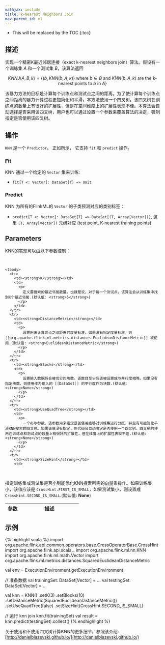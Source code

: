 ```yaml
---
mathjax: include
title: k-Nearest Neighbors Join
nav-parent_id: ml
---
```

<!--
Licensed to the Apache Software Foundation (ASF) under one
or more contributor license agreements.  See the NOTICE file
distributed with this work for additional information
regarding copyright ownership.  The ASF licenses this file
to you under the Apache License, Version 2.0 (the
"License"); you may not use this file except in compliance
with the License.  You may obtain a copy of the License at

  http://www.apache.org/licenses/LICENSE-2.0

Unless required by applicable law or agreed to in writing,
software distributed under the License is distributed on an
"AS IS" BASIS, WITHOUT WARRANTIES OR CONDITIONS OF ANY
KIND, either express or implied.  See the License for the
specific language governing permissions and limitations
under the License.
-->

* This will be replaced by the TOC
{:toc}

## 描述
实现一个精密K最近邻居连接（exact k-nearest neighbors join）算法。假设有一个训练集 $A$ 和一个测试集 $B$，该算法返回

$$
KNNJ(A, B, k) = \{ \left( b, KNN(b, A, k) \right) \text{ where } b \in B \text{ and } KNN(b, A, k) \text{ are the k-nearest points to }b\text{ in }A \}
$$

该暴力方法的目标是计算每个训练点和测试点之间的距离。为了使计算每个训练点之间距离的暴力计算过程更加简化和平滑，本方法使用一个四叉树。该四叉树在训练点的数量上有很好的扩展性，但是在空间维度上的扩展性表现不佳。本算法会自动选择是否采用该四叉树，用户也可以通过设置一个参数来覆盖算法的决定，强制指定是否使用该四叉树。

## 操作

`KNN` 是一个 `Predictor`。
正如所示， 它支持 `fit` 和 `predict` 操作。

### Fit

KNN 通过一个给定的 `Vector` 集来训练:

* `fit[T <: Vector]: DataSet[T] => Unit`

### Predict

KNN 为所有的FlinkML的 `Vector` 的子类预测对应的类别标签：

* `predict[T <: Vector]: DataSet[T] => DataSet[(T, Array[Vector])]`, 这里 `(T, Array[Vector])` 元组对应 (test point, K-nearest training points)

## Parameters

KNN的实现可以由以下参数控制：

   <table class="table table-bordered">
    <thead>
      <tr>
        <th class="text-left" style="width: 20%">参数</th>
        <th class="text-center">描述</th>
      </tr>
    </thead>

    <tbody>
      <tr>
        <td><strong>K</strong></td>
        <td>
          <p>
            定义要搜索的最近邻居数量。也就是说，对于每一个测试点，该算法会从训练集中找到K个最近邻居.(默认值: <strong>5</strong>)
          </p>
        </td>
      </tr>
      <tr>
        <td><strong>DistanceMetric</strong></td>
        <td>
          <p>
            设置用来计算两点之间距离的度量标准。如果没有指定度量标准，则[[org.apache.flink.ml.metrics.distances.EuclideanDistanceMetric]] 被使用.(默认值: <strong>EuclideanDistanceMetric</strong>)
          </p>
        </td>
      </tr>
      <tr>
        <td><strong>Blocks</strong></td>
        <td>
          <p>
            设置输入数据将会被切分的块数。该数目至少应该被设置成与并行度相等。如果没有指定块数，则使用作为输入的 [[DataSet]] 的平行度作为块数.(默认值: <strong>None</strong>)
          </p>
        </td>
      </tr>
      <tr>
        <td><strong>UseQuadTree</strong></td>
        <td>
          <p>
            一个布尔参数，该参数用来指定是否使用能够对训练集进行分区，并且有可能简化平滑KNN搜索的四叉树。如果该值没有指定，则代码会自动决定是否使用一个四叉树。四叉树的使用在训练点和测试点的数量上有很好的扩展性，但在维度上的扩展性表现不佳.(默认值: <strong>None</strong>)
          </p>
        </td>
      </tr>
      <tr>
        <td><strong>SizeHint</strong></td>
        <td>
          <p>指定训练集或测试集是否小到能优化KNN搜索所需的向量乘操作。如果训练集小，该值应该是 `CrossHint.FIRST_IS_SMALL`，如果测试集小，则设置成 `CrossHint.SECOND_IS_SMALL`.(默认值: <strong>None</strong>)
          </p>
        </td>
      </tr>
    </tbody>
  </table>

## 示例

{% highlight scala %}
import org.apache.flink.api.common.operators.base.CrossOperatorBase.CrossHint
import org.apache.flink.api.scala._
import org.apache.flink.ml.nn.KNN
import org.apache.flink.ml.math.Vector
import org.apache.flink.ml.metrics.distances.SquaredEuclideanDistanceMetric

val env = ExecutionEnvironment.getExecutionEnvironment

// 准备数据
val trainingSet: DataSet[Vector] = ...
val testingSet: DataSet[Vector] = ...

val knn = KNN()
  .setK(3)
  .setBlocks(10)
  .setDistanceMetric(SquaredEuclideanDistanceMetric())
  .setUseQuadTree(false)
  .setSizeHint(CrossHint.SECOND_IS_SMALL)

// 运行 knn join
knn.fit(trainingSet)
val result = knn.predict(testingSet).collect()
{% endhighlight %}

关于使用和不使用四叉树计算KNN的更多细节，参照该介绍: [http://danielblazevski.github.io/](http://danielblazevski.github.io/)
